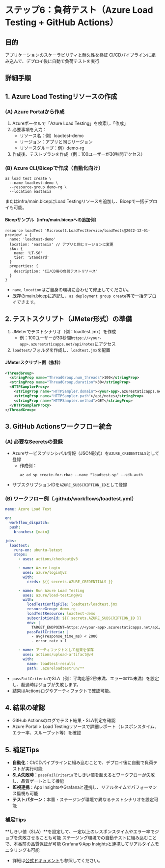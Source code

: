 # ステップ6：負荷テスト（Azure Load Testing + GitHub Actions）

## 目的
アプリケーションのスケーラビリティと耐久性を検証
CI/CDパイプラインに組み込んで、デプロイ後に自動で負荷テストを実行

## 詳細手順

## 1. Azure Load Testingリソースの作成

### (A) Azure Portalから作成
1. Azureポータルで「Azure Load Testing」を検索し「作成」
2. 必要事項を入力：
   - リソース名：例）loadtest-demo
   - リージョン：アプリと同じリージョン
   - リソースグループ：例）demo-rg
3. 作成後、テストプランを作成（例：100ユーザーが30秒間アクセス）

### (B) Azure CLI/Bicepで作成（自動化向け）
```pwsh
az load test create \
  --name loadtest-demo \
  --resource-group demo-rg \
  --location eastasia
```
またはinfra/main.bicepにLoad Testingリソースを追加し、Bicepで一括デプロイも可能。

#### Bicepサンプル（infra/main.bicepへの追加例）
```bicep
resource loadTest 'Microsoft.LoadTestService/loadTests@2022-12-01-preview' = {
  name: 'loadtest-demo'
  location: 'eastasia' // アプリと同じリージョンに変更
  sku: {
    name: 'LT-S0'
    tier: 'Standard'
  }
  properties: {
    description: 'CI/CD用の負荷テストリソース'
  }
}
```
- `name`, `location`はご自身の環境に合わせて修正してください。
- 既存のmain.bicepに追記し、`az deployment group create`等で一括デプロイできます。


## 2. テストスクリプト（JMeter形式）の準備
1. JMeterでテストシナリオ（例：loadtest.jmx）を作成
   - 例：100ユーザーが30秒間`https://<your-app>.azurestaticapps.net/api/notes`にアクセス
2. `loadtest/`フォルダを作成し、`loadtest.jmx`を配置

#### JMeterスクリプト例（抜粋）
```xml
<ThreadGroup>
  <stringProp name="ThreadGroup.num_threads">100</stringProp>
  <stringProp name="ThreadGroup.duration">30</stringProp>
  <HTTPSamplerProxy>
    <stringProp name="HTTPSampler.domain"><your-app>.azurestaticapps.net</stringProp>
    <stringProp name="HTTPSampler.path">/api/notes</stringProp>
    <stringProp name="HTTPSampler.method">GET</stringProp>
  </HTTPSamplerProxy>
</ThreadGroup>
```

## 3. GitHub Actionsワークフロー統合

### (A) 必要なSecretsの登録
- Azureサービスプリンシパル情報（JSON形式）を`AZURE_CREDENTIALS`として登録
  - 作成例：
    ```pwsh
    az ad sp create-for-rbac --name "loadtest-sp" --sdk-auth
    ```
- サブスクリプションIDを`AZURE_SUBSCRIPTION_ID`として登録

### (B) ワークフロー例（.github/workflows/loadtest.yml）
```yaml
name: Azure Load Test

on:
  workflow_dispatch:
  push:
    branches: [main]

jobs:
  loadtest:
    runs-on: ubuntu-latest
    steps:
      - uses: actions/checkout@v3

      - name: Azure Login
        uses: azure/login@v2
        with:
          creds: ${{ secrets.AZURE_CREDENTIALS }}

      - name: Run Azure Load Testing
        uses: azure/load-testing@v1
        with:
          loadTestConfigFile: loadtest/loadtest.jmx
          resourceGroup: demo-rg
          loadTestResource: loadtest-demo
          subscriptionId: ${{ secrets.AZURE_SUBSCRIPTION_ID }}
          env: |
            TARGET_ENDPOINT=https://<your-app>.azurestaticapps.net/api/notes
          passFailCriteria: |
            - avg(response_time_ms) < 2000
            - error_rate < 1

      - name: アーティファクトとして結果を保存
        uses: actions/upload-artifact@v4
        with:
          name: loadtest-results
          path: .azureloadtestrun/**
```
- `passFailCriteria`でSLA（例：平均応答2秒未満、エラー率1%未満）を設定し、超過時はジョブが失敗します。
- 結果はActionsログやアーティファクトで確認可能。

## 4. 結果の確認
- GitHub Actionsのログでテスト結果・SLA判定を確認
- Azure Portal > Load Testingリソースで詳細レポート（レスポンスタイム、エラー率、スループット等）を確認

## 5. 補足Tips
- **自動化**：CI/CDパイプラインに組み込むことで、デプロイ後に自動で負荷テストが実行可能
- **SLA失敗時**：`passFailCriteria`でしきい値を超えるとワークフローが失敗し、品質ゲートとして機能
- **監視連携**：App InsightsやGrafanaと連携し、リアルタイムでパフォーマンス監視も可能
- **テストパターン**：本番・ステージング環境で異なるテストシナリオを設定可能

### 補足Tips
**しきい値（SLA）**を設定して、一定以上のレスポンスタイムやエラー率でジョブを失敗させることも可能
ステージング環境での自動テストに組み込むことで、本番前の品質保証が可能
GrafanaやApp Insightsと連携してリアルタイムモニタリングも可能

- 詳細は[公式ドキュメント](https://learn.microsoft.com/ja-jp/azure/load-testing/)も参照してください。